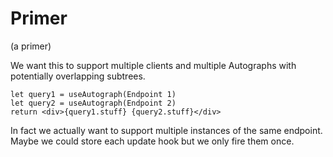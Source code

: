 # Primer
(a primer)


We want this to support multiple clients and multiple Autographs with potentially overlapping subtrees.

    let query1 = useAutograph(Endpoint 1)
    let query2 = useAutograph(Endpoint 2)
    return <div>{query1.stuff} {query2.stuff}</div>

In fact we actually want to support multiple instances of the same endpoint. Maybe we could store each update hook but we only fire them once. 